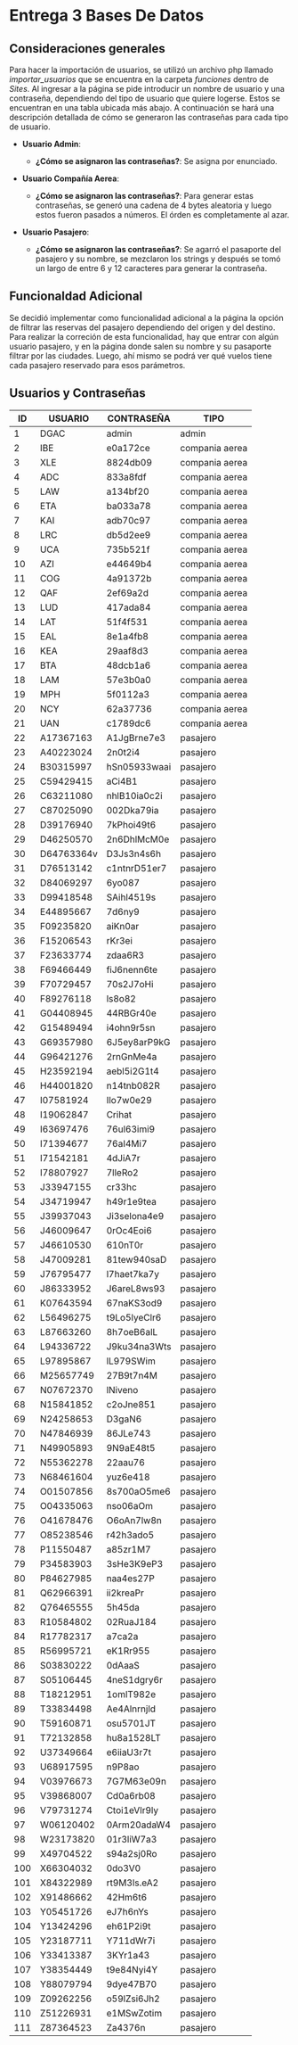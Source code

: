 # Entrega 3 Bases De Datos

## Consideraciones generales

Para hacer la importación de usuarios, se utilizó un archivo php llamado _importar_usuarios_ que se encuentra en la carpeta _funciones_ dentro de _Sites_. Al ingresar a la página se pide introducir un nombre de usuario y una contraseña, dependiendo del tipo de usuario que quiere logerse. Estos se encuentran en una tabla ubicada más abajo. A continuación se hará una descripción detallada de cómo se generaron las contraseñas para cada tipo de usuario.

* **Usuario Admin**:
    * **¿Cómo se asignaron las contraseñas?**: Se asigna por enunciado.

* **Usuario Compañía Aerea**:
    * **¿Cómo se asignaron las contraseñas?**: Para generar estas contraseñas, se generó una cadena de 4 bytes aleatoria y luego estos fueron pasados a números. El órden es completamente al azar.

* **Usuario Pasajero**:
    * **¿Cómo se asignaron las contraseñas?**: Se agarró el pasaporte del pasajero y su nombre, se mezclaron los strings y después se tomó un largo de entre 6 y 12 caracteres para generar la contraseña.

## Funcionaldad Adicional

Se decidió implementar como funcionalidad adicional a la página la opción de filtrar las reservas del pasajero dependiendo del origen y del destino. Para realizar la correción de esta funcionalidad, hay que entrar con algún usuario pasajero, y en la página donde salen su nombre y su pasaporte filtrar por las ciudades. Luego, ahí mismo se podrá ver qué vuelos tiene cada pasajero reservado para esos parámetros.

## Usuarios y Contraseñas

ID  | USUARIO | CONTRASEÑA    |  TIPO
----|-------- | ------------- | -------------
1 |	DGAC |	admin	| admin | dgac
2|	IBE	| e0a172ce	| compania aerea
3|	XLE |	8824db09 |	compania aerea
4|	ADC |	833a8fdf |	compania aerea
5|	LAW |	a134bf20 |	compania aerea
6|	ETA |	ba033a78 |	compania aerea
7|	KAI |	adb70c97 |	compania aerea
8|	LRC	| db5d2ee9	| compania aerea
9|	UCA |	735b521f |	compania aerea
10|	AZI | 	e44649b4|	compania aerea
11|	COG |	4a91372b|	compania aerea
12|	QAF |	2ef69a2d|	compania aerea
13|	LUD	| 417ada84	|compania aerea
14|	LAT |	51f4f531|	compania aerea
15|	EAL	| 8e1a4fb8	|compania aerea
16|	KEA |	29aaf8d3|	compania aerea
17|	BTA	|48dcb1a6	|compania aerea
18|	LAM	|57e3b0a0	|compania aerea
19|	MPH	|5f0112a3	|compania aerea
20|	NCY	|62a37736	|compania aerea
21|	UAN	|c1789dc6	|compania aerea
22|	A17367163|	A1JgBrne7e3|	pasajero
23|	A40223024|	2n0t2i4|	pasajero
24|	B30315997|	hSn05933waai|	pasajero
25|	C59429415|	aCi4B1	|pasajero
26|	C63211080|	nhlB10ia0c2i|	pasajero
27|	C87025090|	002Dka79ia	|pasajero
28|	D39176940|	7kPhoi49t6	|pasajero
29|	D46250570|	2n6DhlMcM0e	|pasajero
30|	D64763364v|	D3Js3n4s6h	|pasajero
31|	D76513142	|c1ntnrD51er7	|pasajero
32|	D84069297|	6yo087	|pasajero
33|	D99418548|	SAihl4519s|	pasajero
34|	E44895667|	7d6ny9	|pasajero
35|	F09235820|	aiKn0ar	|pasajero
36|	F15206543|	rKr3ei	|pasajero
37|	F23633774|	zdaa6R3	|pasajero
38|	F69466449|	fiJ6nenn6te|	pasajero
39|	F70729457|	70s2J7oHi	|pasajero
40|	F89276118|	ls8o82	|pasajero
41|	G04408945|	44RBGr40e|	pasajero
42|	G15489494|	i4ohn9r5sn|	pasajero
43|	G69357980|	6J5ey8arP9kG|	pasajero
44|	G96421276|	2rnGnMe4a	|pasajero
45|	H23592194|	aebl5i2G1t4	|pasajero
46|	H44001820|	n14tnb082R	|pasajero
47|	I07581924|	Ilo7w0e29	|pasajero
48|	I19062847|	Crihat	|pasajero
49|	I63697476|	76ul63imi9|	pasajero
50|	I71394677|	76aI4Mi7	|pasajero
51|	I71542181|	4dJiA7r	|pasajero
52|	I78807927|	7lleRo2	|pasajero
53|	J33947155|	cr33hc	|pasajero
54|	J34719947|	h49r1e9tea|	pasajero
55|	J39937043|	Ji3selona4e9|	pasajero
56|	J46009647|	0rOc4Eoi6	|pasajero
57|	J46610530|	610nT0r	|pasajero
58|	J47009281|	81tew940saD	|pasajero
59|	J76795477|	l7haet7ka7y	|pasajero
60|	J86333952|	J6areL8ws93	|pasajero
61|	K07643594|	67naKS3od9	|pasajero
62|	L56496275|	t9Lo5lyeClr6	|pasajero
63|	L87663260|	8h7oeB6alL	|pasajero
64|	L94336722|	J9ku34na3Wts|	pasajero
65|	L97895867|	lL979SWim	|pasajero
66|	M25657749|	27B9t7n4M	|pasajero
67|	N07672370|	lNiveno	|pasajero
68|	N15841852|	c2oJne851|	pasajero
69|	N24258653|	D3gaN6	|pasajero
70|	N47846939|	86JLe743|	pasajero
71|	N49905893|	9N9aE48t5|	pasajero
72|	N55362278|	22aau76	|pasajero
73|	N68461604|	yuz6e418|	pasajero
74|	O01507856|	8s700aO5me6	|pasajero
75|	O04335063|	nso06aOm	|pasajero
76|	O41678476|	O6oAn7lw8n	|pasajero
77|	O85238546|	r42h3ado5	|pasajero
78|	P11550487|	a85zr1M7	|pasajero
79|	P34583903|	3sHe3K9eP3	|pasajero
80|	P84627985|	naa4es27P	|pasajero
81|	Q62966391|	ii2kreaPr	|pasajero
82|	Q76465555|	5h45da	|pasajero
83|	R10584802|	02RuaJ184	|pasajero
84|	R17782317|	a7ca2a	|pasajero
85|	R56995721|	eK1Rr955|	pasajero
86|	S03830222|	0dAaaS	|pasajero
87|	S05106445|	4neS1dgry6r|	pasajero
88|	T18212951|	1omlT982e|	pasajero
89|	T33834498|	Ae4Alnrnjld|	pasajero
90|	T59160871|	osu5701JT	|pasajero
91|	T72132858|	hu8a1528LT	|pasajero
92|	U37349664|	e6iiaU3r7t	|pasajero
93|	U68917595|	n9P8ao	|pasajero
94|	V03976673|	7G7M63e09n	|pasajero
95|	V39868007|	Cd0a6rb08	|pasajero
96|	V79731274|	Ctoi1eVlr9ly|	pasajero
97|	W06120402|	0Arm20adaW4	|pasajero
98|	W23173820|	01r3liW7a3	|pasajero
99|	X49704522|	s94a2sj0Ro	|pasajero
100|	X66304032|	0do3V0	|pasajero
101	|X84322989|	rt9M3ls.eA2	|pasajero
102|	X91486662|	42Hm6t6	|pasajero
103|	Y05451726|	eJ7h6nYs|	pasajero
104|	Y13424296 |	eh61P2i9t|	pasajero
105	|Y23187711|	Y711dWr7i	|pasajero
106	|Y33413387|	3KYr1a43	|pasajero
107	|Y38354449|	t9e84Nyi4Y	|pasajero
108|	Y88079794|	9dye47B70	|pasajero
109|	Z09262256|	o59lZsi6Jh2	|pasajero
110|	Z51226931|	e1MSwZotim	|pasajero
111|	Z87364523|	Za4376n	|pasajero
